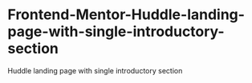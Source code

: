 # Frontend-Mentor-Huddle-landing-page-with-single-introductory-section
Huddle landing page with single introductory section
